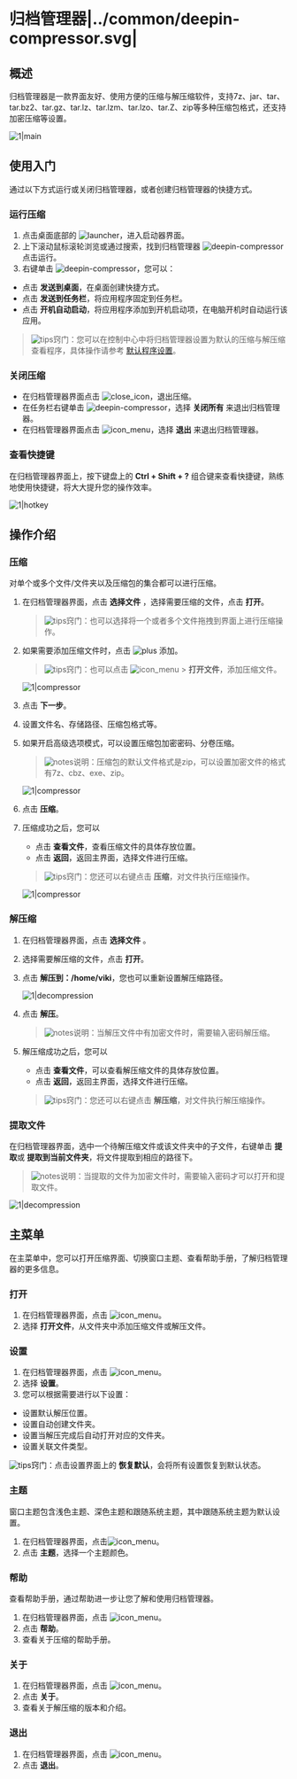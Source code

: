 # 归档管理器|../common/deepin-compressor.svg|

## 概述


归档管理器是一款界面友好、使用方便的压缩与解压缩软件，支持7z、jar、tar、tar.bz2、tar.gz、tar.lz、tar.lzm、tar.lzo、tar.Z、zip等多种压缩包格式，还支持加密压缩等设置。

![1|main](jpg/main.png)



## 使用入门

通过以下方式运行或关闭归档管理器，或者创建归档管理器的快捷方式。

### 运行压缩

1. 点击桌面底部的 ![launcher](icon/deepin-launcher.svg)，进入启动器界面。
2. 上下滚动鼠标滚轮浏览或通过搜索，找到归档管理器 ![deepin-compressor](icon/deepin-compressor.svg) 点击运行。
3. 右键单击 ![deepin-compressor](icon/deepin-compressor.svg)，您可以：
 - 点击 **发送到桌面**，在桌面创建快捷方式。
 - 点击 **发送到任务栏**，将应用程序固定到任务栏。
 - 点击 **开机自动启动**，将应用程序添加到开机启动项，在电脑开机时自动运行该应用。

> ![tips](icon/tips.svg)窍门：您可以在控制中心中将归档管理器设置为默认的压缩与解压缩查看程序，具体操作请参考 [默认程序设置](dman:///dde#默认程序设置)。

### 关闭压缩

- 在归档管理器界面点击  ![close_icon](icon/close_icon.svg)，退出压缩。
- 在任务栏右键单击 ![deepin-compressor](icon/deepin-compressor.svg)，选择 **关闭所有** 来退出归档管理器。
- 在归档管理器界面点击 ![icon_menu](icon/icon_menu.svg)，选择 **退出** 来退出归档管理器。

### 查看快捷键

在归档管理器界面上，按下键盘上的 **Ctrl + Shift + ?** 组合键来查看快捷键，熟练地使用快捷键，将大大提升您的操作效率。

![1|hotkey](jpg/hotkey.png)

## 操作介绍

### 压缩

对单个或多个文件/文件夹以及压缩包的集合都可以进行压缩。

1. 在归档管理器界面，点击 **选择文件** ，选择需要压缩的文件，点击 **打开**。

   > ![tips](icon/tips.svg)窍门：也可以选择将一个或者多个文件拖拽到界面上进行压缩操作。
   
2. 如果需要添加压缩文件时，点击 ![plus](icon/icon_plus.svg) 添加。

   > ![tips](icon/tips.svg)窍门：也可以点击  ![icon_menu](icon/icon_menu.svg) > **打开文件**，添加压缩文件。

   ![1|compressor](jpg/compress-add.png)

3. 点击 **下一步**。

4. 设置文件名、存储路径、压缩包格式等。

5. 如果开启高级选项模式，可以设置压缩包加密密码、分卷压缩。

   > ![notes](icon/notes.svg)说明：压缩包的默认文件格式是zip，可以设置加密文件的格式有7z、cbz、exe、zip。
   
   ![1|compressor](jpg/compress-file.png)

6. 点击 **压缩**。

7. 压缩成功之后，您可以

   - 点击 **查看文件**，查看压缩文件的具体存放位置。
   - 点击 **返回**，返回主界面，选择文件进行压缩。
   
   > ![tips](icon/tips.svg)窍门：您还可以右键点击 **压缩**，对文件执行压缩操作。
   
   ![1|compressor](jpg/compress-success.png)



### 解压缩

1. 在归档管理器界面，点击 **选择文件** 。
2. 选择需要解压缩的文件，点击 **打开**。
3. 点击 **解压到：/home/viki**，您也可以重新设置解压缩路径。

    ![1|decompression](jpg/decompression.png)

4. 点击 **解压**。

   > ![notes](icon/notes.svg)说明：当解压文件中有加密文件时，需要输入密码解压缩。

5. 解压缩成功之后，您可以
   - 点击 **查看文件**，可以查看解压缩文件的具体存放位置。
   - 点击 **返回**，返回主界面，选择文件进行压缩。

   > ![tips](icon/tips.svg)窍门：您还可以右键点击 **解压缩**，对文件执行解压缩操作。

  


### 提取文件

在归档管理器界面，选中一个待解压缩文件或该文件夹中的子文件，右键单击 **提取**或 **提取到当前文件夹**，将文件提取到相应的路径下。

> ![notes](icon/notes.svg)说明：当提取的文件为加密文件时，需要输入密码才可以打开和提取文件。

![1|decompression](jpg/extract.png)


## 主菜单

在主菜单中，您可以打开压缩界面、切换窗口主题、查看帮助手册，了解归档管理器的更多信息。

### 打开
1. 在归档管理器界面，点击  ![icon_menu](icon/icon_menu.svg)。
2. 选择 **打开文件**，从文件夹中添加压缩文件或解压文件。

### 设置

1. 在归档管理器界面，点击  ![icon_menu](icon/icon_menu.svg)。
2. 选择 **设置**。
3. 您可以根据需要进行以下设置：
 - 设置默认解压位置。
 - 设置自动创建文件夹。
 - 设置当解压完成后自动打开对应的文件夹。
 - 设置关联文件类型。

![tips](icon/tips.svg)窍门：点击设置界面上的 **恢复默认**，会将所有设置恢复到默认状态。

### 主题

窗口主题包含浅色主题、深色主题和跟随系统主题，其中跟随系统主题为默认设置。

1. 在归档管理器界面，点击![icon_menu](icon/icon_menu.svg)。
2. 点击 **主题**，选择一个主题颜色。

### 帮助

查看帮助手册，通过帮助进一步让您了解和使用归档管理器。

1. 在归档管理器界面，点击  ![icon_menu](icon/icon_menu.svg)。
2. 点击 **帮助**。
3. 查看关于压缩的帮助手册。


### 关于

1. 在归档管理器界面，点击  ![icon_menu](icon/icon_menu.svg)。
2. 点击 **关于**。
3. 查看关于解压缩的版本和介绍。

### 退出

1. 在归档管理器界面，点击 ![icon_menu](icon/icon_menu.svg)。
2. 点击 **退出**。
